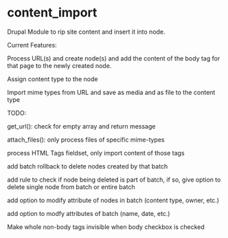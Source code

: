content_import
==============

Drupal Module to rip site content and insert it into node.

Current Features:

Process URL(s) and create node(s) and add the content of the body tag for that page to the newly created node.

Assign content type to the node

Import mime types from URL and save as media and as file to the content type


TODO:


get_url(): check for empty array and return message

attach_files(): only process files of specific mime-types

process HTML Tags fieldset, only import content of those tags

add batch rollback to delete nodes created by that batch

add rule to check if node being deleted is part of batch, if so, give option to delete single node from batch or entire batch

add option to modify attribute of nodes in batch (content type, owner, etc.)

add option to modfy attributes of batch (name, date, etc.)

Make whole non-body tags invisible when body checkbox is checked


